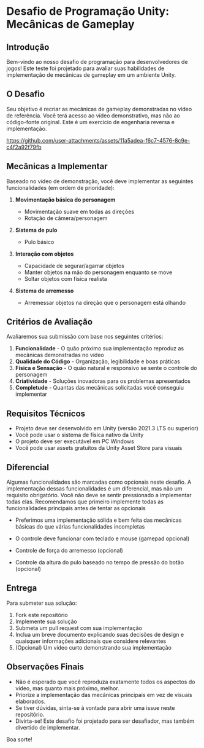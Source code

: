# Desafio de Programação Unity: Mecânicas de Gameplay

## Introdução

Bem-vindo ao nosso desafio de programação para desenvolvedores de jogos! Este teste foi projetado para avaliar suas habilidades de implementação de mecânicas de gameplay em um ambiente Unity.

## O Desafio

Seu objetivo é recriar as mecânicas de gameplay demonstradas no vídeo de referência. Você terá acesso ao vídeo demonstrativo, mas não ao código-fonte original. Este é um exercício de engenharia reversa e implementação.

https://github.com/user-attachments/assets/11a5adea-f6c7-4576-8c9e-c4f2a92f79fb


## Mecânicas a Implementar

Baseado no vídeo de demonstração, você deve implementar as seguintes funcionalidades (em ordem de prioridade):

1. **Movimentação básica do personagem**
   - Movimentação suave em todas as direções
   - Rotação de câmera/personagem

2. **Sistema de pulo**
   - Pulo básico

3. **Interação com objetos**
   - Capacidade de segurar/agarrar objetos
   - Manter objetos na mão do personagem enquanto se move
   - Soltar objetos com física realista

4. **Sistema de arremesso**
   - Arremessar objetos na direção que o personagem está olhando

## Critérios de Avaliação

Avaliaremos sua submissão com base nos seguintes critérios:

1. **Funcionalidade** - O quão próximo sua implementação reproduz as mecânicas demonstradas no vídeo
2. **Qualidade do Código** - Organização, legibilidade e boas práticas
3. **Física e Sensação** - O quão natural e responsivo se sente o controle do personagem
4. **Criatividade** - Soluções inovadoras para os problemas apresentados
5. **Completude** - Quantas das mecânicas solicitadas você conseguiu implementar

## Requisitos Técnicos

- Projeto deve ser desenvolvido em Unity (versão 2021.3 LTS ou superior)
- Você pode usar o sistema de física nativo da Unity
- O projeto deve ser executável em PC Windows
- Você pode usar assets gratuitos da Unity Asset Store para visuais

## Diferencial
Algumas funcionalidades são marcadas como opcionais neste desafio. A implementação dessas funcionalidades é um diferencial, mas não um requisito obrigatório. Você não deve se sentir pressionado a implementar todas elas. Recomendamos que primeiro implemente todas as funcionalidades principais antes de tentar as opcionais
- Preferimos uma implementação sólida e bem feita das mecânicas básicas do que várias funcionalidades incompletas

- O controle deve funcionar com teclado e mouse (gamepad opcional)
- Controle de força do arremesso (opcional)
- Controle da altura do pulo baseado no tempo de pressão do botão (opcional)

## Entrega

Para submeter sua solução:

1. Fork este repositório
2. Implemente sua solução
3. Submeta um pull request com sua implementação
4. Inclua um breve documento explicando suas decisões de design e quaisquer informações adicionais que considere relevantes
5. (Opcional) Um vídeo curto demonstrando sua implementação


## Observações Finais

- Não é esperado que você reproduza exatamente todos os aspectos do vídeo, mas quanto mais próximo, melhor.
- Priorize a implementação das mecânicas principais em vez de visuais elaborados.
- Se tiver dúvidas, sinta-se à vontade para abrir uma issue neste repositório.
- Divirta-se! Este desafio foi projetado para ser desafiador, mas também divertido de implementar.

Boa sorte! 
